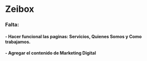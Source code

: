 # Zeibox

### Falta:
#### - Hacer funcional las paginas: Servicios, Quienes Somos y Como trabajamos.
#### - Agregar el contenido de Marketing Digital
